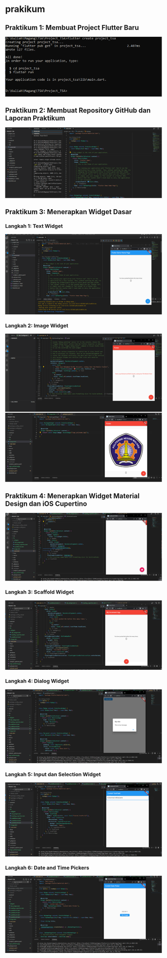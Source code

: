 
# prakikum

## Praktikum 1: Membuat Project Flutter Baru
<img src="Prakktikum 1.PNG">

## Praktikum 2: Membuat Repository GitHub dan Laporan Praktikum
<img src="Prakktikum 2.PNG">

## Praktikum 3: Menerapkan Widget Dasar

### Langkah 1: Text Widget
<img src="Prakktikum 3.PNG">

### Langkah 2: Image Widget
<img src="Prakktikum 3.1.PNG">
<img src="Prakktikum 3.2.PNG">

## Praktikum 4: Menerapkan Widget Material Design dan iOS Cupertino
<img src="Prakktikum 4.2.PNG">

### Langkah 3: Scaffold Widget
<img src="Prakktikum 4.3.PNG">

### Langkah 4: Dialog Widget
<img src="Prakktikum 4.4.PNG">

### Langkah 5: Input dan Selection Widget
<img src="Prakktikum 4.5.PNG">

### Langkah 6: Date and Time Pickers
<img src="Prakktikum 4.6.PNG">





